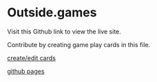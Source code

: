 # Outside.games

Visit this Github link to view the live site.

Contribute by creating game play cards in this file.


[create/edit cards]( https://github.com/williamowen65/og/blob/main/src/data/randomData/CardArchive.js)

[github pages](https://williamowen65.github.io/)
